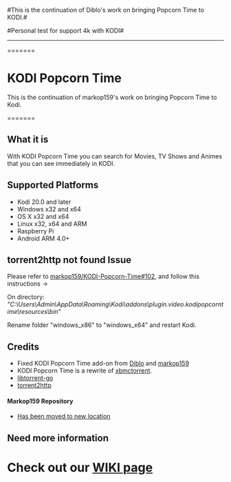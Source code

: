 #This is the continuation of Diblo's work on bringing Popcorn Time to KODI.#

#Personal test for support 4k with KODI#

<hr>

=======
# KODI Popcorn Time #

This is the continuation of markop159's work on bringing Popcorn Time to Kodi.

=======

## What it is ##
With KODI Popcorn Time you can search for Movies, TV Shows and Animes that you can see immediately in KODI.

## Supported Platforms ##
* Kodi 20.0 and later
* Windows x32 and x64
* OS X x32 and x64
* Linux x32, x64 and ARM
* Raspberry Pi
* Android ARM 4.0+

## torrent2http not found Issue ##
Please refer to [markop159/KODI-Popcorn-Time#102](https://github.com/markop159/KODI-Popcorn-Time/issues/102), and follow this instructions ->

On directory:
*"C:\Users\Admin\AppData\Roaming\Kodi\addons\plugin.video.kodipopcorntime\resources\bin"*

Rename folder "windows_x86" to "windows_x64" and restart Kodi.

## Credits ##
* Fixed KODI Popcorn Time add-on from [Diblo](https://github.com/Diblo/KODI-Popcorn-Time)
and [markop159](https://github.com/markop159/KODI-Popcorn-Time)
* KODI Popcorn Time is a rewrite of [xbmctorrent](http://github.com/steeve/xbmctorrent).
* [libtorrent-go](http://github.com/steeve/libtorrent-go)
* [torrent2http](http://github.com/steeve/torrent2http)



#### Markop159 Repository ####

  - [Has been moved to new location](https://github.com/markop159/Markop159-repository)

## Need more information ##
Check out our [WIKI page](https://github.com/markop159/KODI-Popcorn-Time/wiki)
=======

